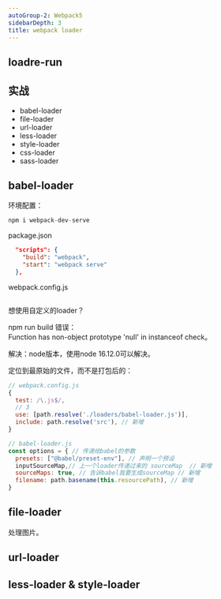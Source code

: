 ```yaml
---
autoGroup-2: Webpack5
sidebarDepth: 3
title: webpack loader
---
```


## loadre-run


## 实战
- babel-loader
- file-loader
- url-loader
- less-loader
- style-loader
- css-loader
- sass-loader


## babel-loader 

环境配置：
```javascript
npm i webpack-dev-serve
```
package.json
```json
  "scripts": {
    "build": "webpack",
    "start": "webpack serve"
  },
```

webpack.config.js
```javascript

```

想使用自定义的loader？

npm run build 错误：   
Function has non-object prototype 'null' in instanceof check。

解决：node版本，使用node 16.12.0可以解决。

定位到最原始的文件，而不是打包后的：
```javascript
// webpack.config.js
{
  test: /\.js$/,
  // 3
  use: [path.resolve('./loaders/babel-loader.js')],
  include: path.resolve('src'), // 新增
}

// babel-loader.js
const options = { // 传递给babel的参数
  presets: ["@babel/preset-env"], // 声明一个预设
  inputSourceMap,// 上一个loader传递过来的 sourceMap  // 新增
  sourceMaps: true, // 告诉babel我要生成sourceMap // 新增
  filename: path.basename(this.resourcePath), // 新增
}
```


## file-loader

处理图片。

## url-loader


## less-loader & style-loader




